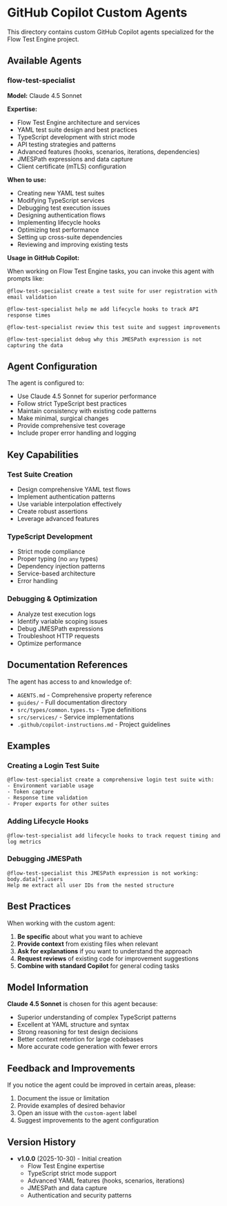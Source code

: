 # GitHub Copilot Custom Agents

This directory contains custom GitHub Copilot agents specialized for the Flow Test Engine project.

## Available Agents

### flow-test-specialist

**Model:** Claude 4.5 Sonnet

**Expertise:**
- Flow Test Engine architecture and services
- YAML test suite design and best practices
- TypeScript development with strict mode
- API testing strategies and patterns
- Advanced features (hooks, scenarios, iterations, dependencies)
- JMESPath expressions and data capture
- Client certificate (mTLS) configuration

**When to use:**
- Creating new YAML test suites
- Modifying TypeScript services
- Debugging test execution issues
- Designing authentication flows
- Implementing lifecycle hooks
- Optimizing test performance
- Setting up cross-suite dependencies
- Reviewing and improving existing tests

**Usage in GitHub Copilot:**

When working on Flow Test Engine tasks, you can invoke this agent with prompts like:

```
@flow-test-specialist create a test suite for user registration with email validation
```

```
@flow-test-specialist help me add lifecycle hooks to track API response times
```

```
@flow-test-specialist review this test suite and suggest improvements
```

```
@flow-test-specialist debug why this JMESPath expression is not capturing the data
```

## Agent Configuration

The agent is configured to:
- Use Claude 4.5 Sonnet for superior performance
- Follow strict TypeScript best practices
- Maintain consistency with existing code patterns
- Make minimal, surgical changes
- Provide comprehensive test coverage
- Include proper error handling and logging

## Key Capabilities

### Test Suite Creation
- Design comprehensive YAML test flows
- Implement authentication patterns
- Use variable interpolation effectively
- Create robust assertions
- Leverage advanced features

### TypeScript Development
- Strict mode compliance
- Proper typing (no `any` types)
- Dependency injection patterns
- Service-based architecture
- Error handling

### Debugging & Optimization
- Analyze test execution logs
- Identify variable scoping issues
- Debug JMESPath expressions
- Troubleshoot HTTP requests
- Optimize performance

## Documentation References

The agent has access to and knowledge of:
- `AGENTS.md` - Comprehensive property reference
- `guides/` - Full documentation directory
- `src/types/common.types.ts` - Type definitions
- `src/services/` - Service implementations
- `.github/copilot-instructions.md` - Project guidelines

## Examples

### Creating a Login Test Suite

```
@flow-test-specialist create a comprehensive login test suite with:
- Environment variable usage
- Token capture
- Response time validation
- Proper exports for other suites
```

### Adding Lifecycle Hooks

```
@flow-test-specialist add lifecycle hooks to track request timing and log metrics
```

### Debugging JMESPath

```
@flow-test-specialist this JMESPath expression is not working: body.data[*].users
Help me extract all user IDs from the nested structure
```

## Best Practices

When working with the custom agent:

1. **Be specific** about what you want to achieve
2. **Provide context** from existing files when relevant
3. **Ask for explanations** if you want to understand the approach
4. **Request reviews** of existing code for improvement suggestions
5. **Combine with standard Copilot** for general coding tasks

## Model Information

**Claude 4.5 Sonnet** is chosen for this agent because:
- Superior understanding of complex TypeScript patterns
- Excellent at YAML structure and syntax
- Strong reasoning for test design decisions
- Better context retention for large codebases
- More accurate code generation with fewer errors

## Feedback and Improvements

If you notice the agent could be improved in certain areas, please:
1. Document the issue or limitation
2. Provide examples of desired behavior
3. Open an issue with the `custom-agent` label
4. Suggest improvements to the agent configuration

## Version History

- **v1.0.0** (2025-10-30) - Initial creation
  - Flow Test Engine expertise
  - TypeScript strict mode support
  - Advanced YAML features (hooks, scenarios, iterations)
  - JMESPath and data capture
  - Authentication and security patterns
